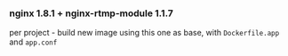 ### nginx 1.8.1 + nginx-rtmp-module 1.1.7

per project - build new image using this one as base, with `Dockerfile.app` and `app.conf`
